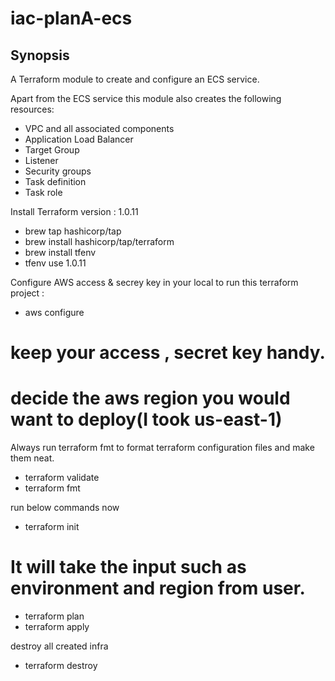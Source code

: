 # iac-planA-ecs

## Synopsis

A Terraform module to create and configure an ECS service.

Apart from the ECS service this module also creates the following resources:

* VPC and all associated components
* Application Load Balancer
* Target Group
* Listener
* Security groups
* Task definition
* Task role

Install Terraform version : 1.0.11
- brew tap hashicorp/tap
- brew install hashicorp/tap/terraform
- brew install tfenv
- tfenv use 1.0.11


Configure AWS access & secrey key in your local to run this terraform project :
 - aws configure
 # keep your access , secret key handy.
 # decide the aws region you would want to deploy(I took us-east-1)

Always run terraform fmt to format terraform configuration files and make them neat.
  - terraform validate
  - terraform fmt

run below commands now  
  - terraform init
  # It will take the input such as environment and region from user.
  - terraform plan
  - terraform apply

destroy all created infra
  - terraform destroy